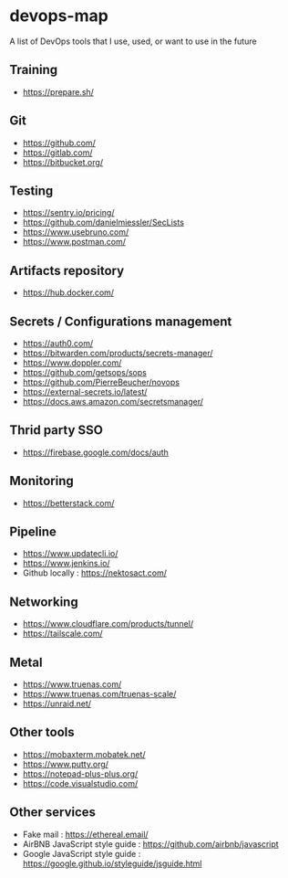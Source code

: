 # devops-map
A list of DevOps tools that I use, used, or want to use in the future

## Training

- https://prepare.sh/

## Git

- https://github.com/
- https://gitlab.com/
- https://bitbucket.org/

## Testing

- https://sentry.io/pricing/
- https://github.com/danielmiessler/SecLists
- https://www.usebruno.com/
- https://www.postman.com/

## Artifacts repository

- https://hub.docker.com/

## Secrets / Configurations management

- https://auth0.com/
- https://bitwarden.com/products/secrets-manager/
- https://www.doppler.com/
- https://github.com/getsops/sops
- https://github.com/PierreBeucher/novops
- https://external-secrets.io/latest/
- https://docs.aws.amazon.com/secretsmanager/

## Thrid party SSO

- https://firebase.google.com/docs/auth

## Monitoring

- https://betterstack.com/

## Pipeline

- https://www.updatecli.io/
- https://www.jenkins.io/
- Github locally : https://nektosact.com/

## Networking

- https://www.cloudflare.com/products/tunnel/
- https://tailscale.com/

## Metal

- https://www.truenas.com/
- https://www.truenas.com/truenas-scale/
- https://unraid.net/

## Other tools

- https://mobaxterm.mobatek.net/
- https://www.putty.org/
- https://notepad-plus-plus.org/
- https://code.visualstudio.com/

## Other services

- Fake mail : https://ethereal.email/
- AirBNB JavaScript style guide : https://github.com/airbnb/javascript
- Google JavaScript style guide : https://google.github.io/styleguide/jsguide.html
